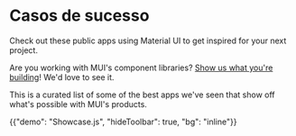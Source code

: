 # Casos de sucesso

<p class="description">Check out these public apps using Material UI to get inspired for your next project.</p>

Are you working with MUI's component libraries? [Show us what you're building](https://github.com/mui/material-ui/issues/22426)! We'd love to see it.

This is a curated list of some of the best apps we've seen that show off what's possible with MUI's products.

{{"demo": "Showcase.js", "hideToolbar": true, "bg": "inline"}}
